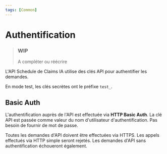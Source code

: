 ```yaml
---
tags: [Common]
---
```


# Authentification

> ### WIP
>
> A compléter ou réécrire

L'API Schedule de Claims IA utilise des clés API pour authentifier les demandes.

En mode test, les clés secrètes ont le préfixe `test_`.

## Basic Auth

L'authentification auprès de l'API est effectuée via **HTTP Basic Auth**. La clé API est passée comme valeur du nom d'utilisateur d'authentification. Pas besoin de fournir de mot de passe.

Toutes les demandes d'API doivent être effectuées via HTTPS. Les appels effectués via HTTP simple seront rejetés. Les demandes d'API sans authentification échoueront également.
